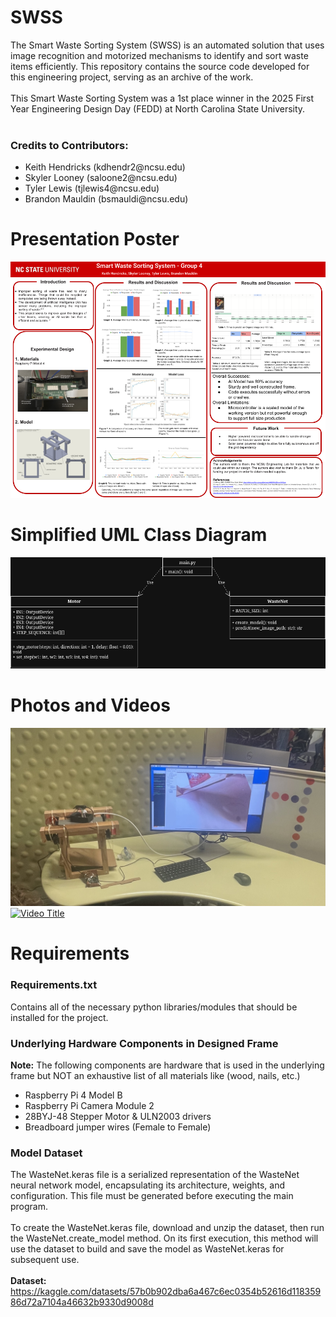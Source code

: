 # SWSS
The Smart Waste Sorting System (SWSS) is an automated solution that uses image recognition and motorized mechanisms to identify and sort waste items efficiently. This repository contains the source code developed for this engineering project, serving as an archive of the work.
<br>
<br>
This Smart Waste Sorting System was a 1st place winner in the 2025 First Year Engineering Design Day (FEDD) at North Carolina State University.
<br>
<br>
### Credits to Contributors:
<ul>
    <li>Keith Hendricks (kdhendr2@ncsu.edu)</li>
    <li>Skyler Looney (saloone2@ncsu.edu)</li>
    <li>Tyler Lewis (tjlewis4@ncsu.edu)</li>
    <li>Brandon Mauldin (bsmauldi@ncsu.edu)</li>
</ul>

# Presentation Poster
![Presentation Poster](./docs/E101%20Presentation.png)

# Simplified UML Class Diagram
![UML Class Diagram](./docs/Simple%20UML%20Class%20Diagram.png)

# Photos and Videos
![SWSS in the Early Stages](./docs/SWSS%20Early%20Stages.png)
[![Video Title](https://img.youtube.com/vi/zS_YD7wb0NA/0.jpg)](https://youtu.be/zS_YD7wb0NA)

# Requirements

### Requirements.txt
Contains all of the necessary python libraries/modules that should be installed for the project.

### Underlying Hardware Components in Designed Frame
<b>Note:</b> The following components are hardware that is used in the underlying frame but NOT an exhaustive list
of all materials like (wood, nails, etc.)

* Raspberry Pi 4 Model B
* Raspberry Pi Camera Module 2
* 28BYJ-48 Stepper Motor & ULN2003 drivers
* Breadboard jumper wires (Female to Female)
 
### Model Dataset
The WasteNet.keras file is a serialized representation of the WasteNet neural network model, encapsulating its architecture, weights, and configuration. This file must be generated before executing the main program.
<br>
<br>
To create the WasteNet.keras file, download and unzip the dataset, then run the WasteNet.create_model method. On its first execution, this method will use the dataset to build and save the model as WasteNet.keras for subsequent use.
<br>
<br>
<b>Dataset:</b> https://kaggle.com/datasets/57b0b902dba6a467c6ec0354b52616d11835986d72a7104a46632b9330d9008d
